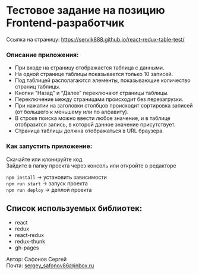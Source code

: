 # Тестовое задание на позицию Frontend-разработчик

Ссылка на страницу: https://servik888.github.io/react-redux-table-test/

### Описание приложения:

- При входе на страницу отображается таблица с данными.
- На одной странице таблицы показывается только 10 записей.
- Под таблицей располагаются элементы, показывающие количество страниц таблицы.
- Кнопки “Назад” и “Далее” переключают страницы таблицы.
- Переключение между страницами происходит без перезагрузки.
- При нажатии на заголовки столбцов происходит сортировка записей (от большего к меньшему или по алфавиту).
- В строке поиска можно ввести любое значение, и в таблице отобразится запись, в которой данное значение присутствует.
- Страница таблицы должна отображаться в URL браузера.

### Как запустить приложение:

Скачайте или клонируйте код\
Зайдите в папку проекта через консоль или откройте в редакторе

`npm install` -> установить зависимости\
`npm run start` -> запуск проекта\
`npm run deploy` -> деплой проекта

## Cписок используемых библиотек:

- react
- redux
- react-redux
- redux-thunk
- gh-pages

Автор: Сафонов Сергей\
Почта: [sergey_safonov86@inbox.ru](mailto:sergey_safonov86@inbox.ru)